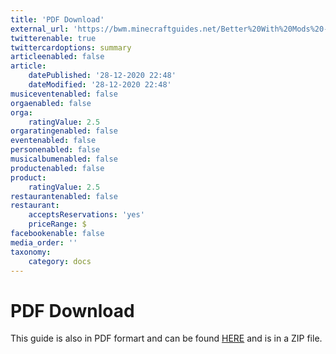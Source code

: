 ```yaml
---
title: 'PDF Download'
external_url: 'https://bwm.minecraftguides.net/Better%20With%20Mods%20-%20A%20Comprehensive%20Guide.pdf'
twitterenable: true
twittercardoptions: summary
articleenabled: false
article:
    datePublished: '28-12-2020 22:48'
    dateModified: '28-12-2020 22:48'
musiceventenabled: false
orgaenabled: false
orga:
    ratingValue: 2.5
orgaratingenabled: false
eventenabled: false
personenabled: false
musicalbumenabled: false
productenabled: false
product:
    ratingValue: 2.5
restaurantenabled: false
restaurant:
    acceptsReservations: 'yes'
    priceRange: $
facebookenable: false
media_order: ''
taxonomy:
    category: docs
---
```


# PDF Download

This guide is also in PDF formart and can be found [HERE](Better%20With%20Mods%20-%20A%20Comprehensive%20Guide.pdf.zip) and is in a ZIP file.
